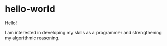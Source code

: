# hello-world

Hello!

I am interested in developing my skills as a programmer and strengthening my algorithmic reasoning. 
